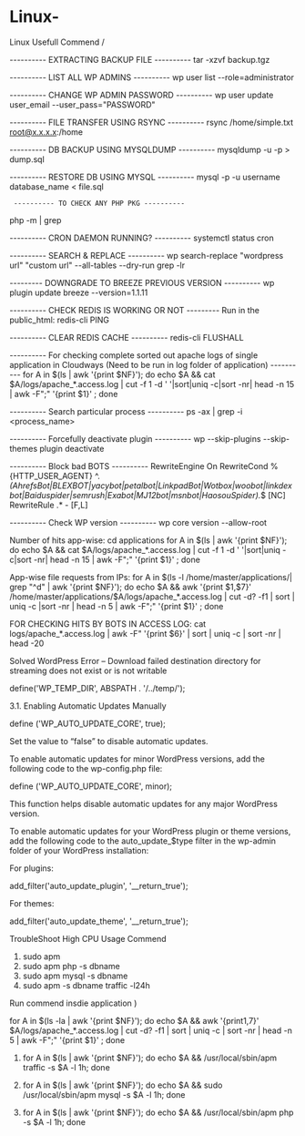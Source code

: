 # Linux-
Linux Usefull Commend /

---------- EXTRACTING BACKUP FILE ----------
tar -xzvf backup.tgz

---------- LIST ALL WP ADMINS ----------
wp user list --role=administrator

---------- CHANGE WP ADMIN PASSWORD ----------
wp user update user_email --user_pass="PASSWORD"

---------- FILE TRANSFER USING RSYNC ----------
rsync /home/simple.txt root@x.x.x.x:/home

---------- DB BACKUP USING MYSQLDUMP ----------
mysqldump -u <dbname> -p <dbname> > dump.sql
  
  ---------- RESTORE DB USING MYSQL ----------
mysql -p -u username database_name < file.sql

                                             
     ---------- TO CHECK ANY PHP PKG ----------
php -m | grep <pkg-name>
  
---------- CRON DAEMON RUNNING? ----------
systemctl status cron
  
---------- SEARCH & REPLACE ----------
wp search-replace "wordpress url" "custom url" --all-tables --dry-run
grep -lr <old-url>
  
--------- DOWNGRADE TO BREEZE PREVIOUS VERSION ----------
wp plugin update breeze --version=1.1.11
  
---------- CHECK REDIS IS WORKING OR NOT ---------
Run in the public_html:
redis-cli PING
  
  
---------- CLEAR REDIS CACHE ----------
redis-cli FLUSHALL
  
---------- For checking complete sorted out apache logs of single application in Cloudways (Need to be run in log folder of application) ----------
for A in $(ls | awk '{print $NF}'); do echo $A && cat $A/logs/apache_*.access.log | cut -f 1 -d ' '|sort|uniq -c|sort -nr| head -n 15 | awk -F";" '{print $1}' ; done

  
  ---------- Search particular process ----------
ps -ax  | grep -i <process_name>
  
 ---------- Forcefully deactivate plugin ----------
wp --skip-plugins --skip-themes plugin deactivate <plugin>
  
 
---------- Block bad BOTS ----------
RewriteEngine On
RewriteCond %{HTTP_USER_AGENT} ^.*(AhrefsBot|BLEXBOT|yacybot|petalbot|LinkpadBot|Wotbox|woobot|linkdexbot|Baiduspider|semrush|Exabot|MJ12bot|msnbot|HaosouSpider).*$ [NC]
RewriteRule .* - [F,L]
  
  
---------- Check WP version ----------
wp core version --allow-root
  
Number of hits app-wise:
cd applications
for A in $(ls | awk '{print $NF}'); do echo $A && cat $A/logs/apache_*.access.log | cut -f 1 -d ' '|sort|uniq -c|sort -nr| head -n 15 | awk -F";" '{print $1}' ; done
  
  
 App-wise file requests from IPs:
for A in $(ls -l /home/master/applications/| grep "^d" | awk '{print $NF}'); do echo $A && awk '{print $1,$7}' /home/master/applications/$A/logs/apache_*.access.log | cut -d? -f1 | sort | uniq -c |sort -nr | head -n 5 | awk -F";" '{print $1}' ; done
  
  
 FOR CHECKING HITS BY BOTS IN ACCESS LOG:
cat logs/apache_*.access.log | awk -F\" '{print $6}' | sort | uniq -c | sort -nr | head -20
  
  
  
 Solved WordPress Error – Download failed destination directory for streaming does not exist or is not writable
 
 define('WP_TEMP_DIR', ABSPATH . '/../temp/');

  3.1. Enabling Automatic Updates Manually

  define ('WP_AUTO_UPDATE_CORE', true);

  Set the value to “false” to disable automatic updates.


  To enable automatic updates for minor WordPress versions, add the following code to the wp-config.php file:
  
  define ('WP_AUTO_UPDATE_CORE', minor);

  This function helps disable automatic updates for any major WordPress version.

To enable automatic updates for your WordPress plugin or theme versions, add the following code to the auto_update_$type filter in the wp-admin folder of your WordPress installation:
  
  For plugins:

add_filter('auto_update_plugin', '__return_true');

  For themes:

add_filter('auto_update_theme', '__return_true');

  
  TroubleShoot High CPU Usage Commend 
  
  1) sudo apm 
  2) sudo apm php -s dbname <inside application >
  3) sudo apm mysql -s dbname 
  4) sudo apm -s dbname traffic -l24h 
  
  Run commend insdie application )
  
  for A in $(ls -la | awk '{print $NF}'); do echo $A && awk '{print$1,$7}' $A/logs/apache_*.access.log | cut -d? -f1 | sort | uniq -c | sort -nr | head -n 5 | awk -F";" '{print $1}' ; done
  
1)  for A in $(ls | awk '{print $NF}'); do echo $A && /usr/local/sbin/apm traffic -s $A -l 1h; done
  
2) for A in $(ls | awk '{print $NF}'); do echo $A && sudo /usr/local/sbin/apm mysql -s $A -l 1h; done
  
3) for A in $(ls | awk '{print $NF}'); do echo $A &&  /usr/local/sbin/apm php -s $A -l 1h; done
  
  
  

